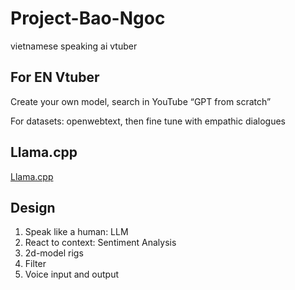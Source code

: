 # Project-Bao-Ngoc
vietnamese speaking ai vtuber


## For EN Vtuber

Create your own model, search in YouTube “GPT from scratch”

For datasets: openwebtext, then fine tune with empathic dialogues 

## Llama.cpp

[Llama.cpp](https://github.com/ggerganov/llama.cpp)

## Design
1. Speak like a human: LLM
2. React to context: Sentiment Analysis
3. 2d-model rigs
4. Filter
5. Voice input and output
   

